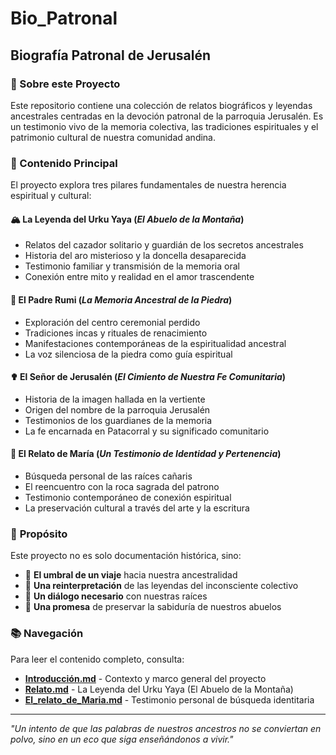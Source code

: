# Bio_Patronal
## Biografía Patronal de Jerusalén

### 📖 Sobre este Proyecto

Este repositorio contiene una colección de relatos biográficos y leyendas ancestrales centradas en la devoción patronal de la parroquia Jerusalén. Es un testimonio vivo de la memoria colectiva, las tradiciones espirituales y el patrimonio cultural de nuestra comunidad andina.

### 🌄 Contenido Principal

El proyecto explora tres pilares fundamentales de nuestra herencia espiritual y cultural:

#### 🏔️ **La Leyenda del Urku Yaya** (*El Abuelo de la Montaña*)
- Relatos del cazador solitario y guardián de los secretos ancestrales
- Historia del aro misterioso y la doncella desaparecida
- Testimonio familiar y transmisión de la memoria oral
- Conexión entre mito y realidad en el amor trascendente

#### 🗿 **El Padre Rumi** (*La Memoria Ancestral de la Piedra*)
- Exploración del centro ceremonial perdido
- Tradiciones incas y rituales de renacimiento
- Manifestaciones contemporáneas de la espiritualidad ancestral
- La voz silenciosa de la piedra como guía espiritual

#### ✟ **El Señor de Jerusalén** (*El Cimiento de Nuestra Fe Comunitaria*)
- Historia de la imagen hallada en la vertiente
- Origen del nombre de la parroquia Jerusalén
- Testimonios de los guardianes de la memoria
- La fe encarnada en Patacorral y su significado comunitario

#### 👩 **El Relato de María** (*Un Testimonio de Identidad y Pertenencia*)
- Búsqueda personal de las raíces cañaris
- El reencuentro con la roca sagrada del patrono
- Testimonio contemporáneo de conexión espiritual
- La preservación cultural a través del arte y la escritura

### 🎯 **Propósito**

Este proyecto no es solo documentación histórica, sino:
- 🚪 **El umbral de un viaje** hacia nuestra ancestralidad
- 🔄 **Una reinterpretación** de las leyendas del inconsciente colectivo
- 💬 **Un diálogo necesario** con nuestras raíces
- 🤝 **Una promesa** de preservar la sabiduría de nuestros abuelos

### 📚 **Navegación**

Para leer el contenido completo, consulta:
- **[Introducción.md](./Introduccion.md)** - Contexto y marco general del proyecto
- **[Relato.md](./Relato.md)** - La Leyenda del Urku Yaya (El Abuelo de la Montaña)
- **[El_relato_de_Maria.md](./El_relato_de_Maria.md)** - Testimonio personal de búsqueda identitaria

---

*"Un intento de que las palabras de nuestros ancestros no se conviertan en polvo, sino en un eco que siga enseñándonos a vivir."*
